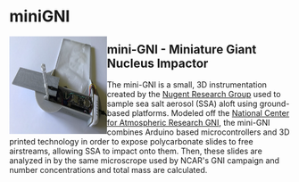 # miniGNI
<img align="left" width="175" height="175" src="./pics/Fig1a_miniGNI.png">


## **mini-GNI** - Miniature Giant Nucleus Impactor 

The mini-GNI is a small, 3D instrumentation created by the [Nugent Research Group](http://alisonnugent.com/) used to sample sea salt aerosol (SSA) aloft using ground-based platforms. Modeled off the [National Center for Atmospheric Research GNI](https://www.eol.ucar.edu/instruments/giant-nuclei-impactor), the mini-GNI combines Arduino based microcontrollers and 3D printed technology in order to expose polycarbonate slides to free airstreams, allowing SSA to impact onto them. Then, these slides are analyzed in by the same microscrope used by NCAR's GNI campaign and number concentrations and total mass are calculated.



